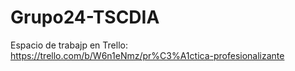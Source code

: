 # Grupo24-TSCDIA

Espacio de trabajp en Trello: https://trello.com/b/W6n1eNmz/pr%C3%A1ctica-profesionalizante
